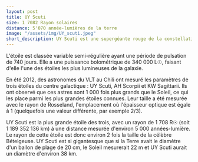 ```yaml
---
layout: post
title: UY Scuti
size: 1 7082 Rayon solaires
distance: 5'070 année-lumières de la terre
image: "/assets/img/UY_scuti.jpeg"
short_description: UY Scuti est une supergéante rouge de la constellation de l'Écu de Sobieski. Elle est la plus grande étoile connue de l'univers observable. Son rayon estimé est d'environ 1 708 rayons solaires.
---
```


L'étoile est classée variable semi-régulière ayant une période de pulsation de 740 jours. Elle a une puissance bolométrique de 340 000 L☉, faisant d'elle l'une des étoiles les plus lumineuses de la galaxie.

En été 2012, des astronomes du VLT au Chili ont mesuré les paramètres de trois étoiles du centre galactique : UY Scuti, AH Scorpii et KW Sagittarii. Ils ont observé que ces astres sont 1 000 fois plus grands que le Soleil, ce qui les place parmi les plus grandes étoiles connues. Leur taille a été mesurée avec le rayon de Rosseland, l'emplacement où l'épaisseur optique est égale à 1 (quelquefois une valeur différente, par exemple 2/3).

UY Scuti est la plus grande étoile des trois, avec un rayon de 1 708 R☉ (soit 1 189 352 136 km) à une distance mesurée d'environ 5 000 années-lumière. Le rayon de cette étoile est donc environ 2 fois la taille de la célèbre Bételgeuse. UY Scuti est si gigantesque que si la Terre avait le diamètre d'un ballon de plage de 20 cm, le Soleil mesurerait 22 m et UY Scuti aurait un diamètre d'environ 38 km.
